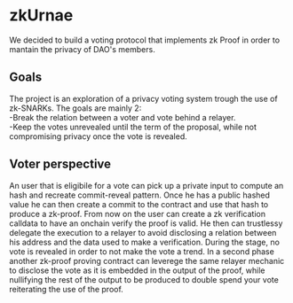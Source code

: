 # zkUrnae

We decided to build a voting protocol that implements zk Proof in order to mantain the privacy of DAO's members.

## Goals 

The project is an exploration of a privacy voting system trough the use of zk-SNARKs.
The goals are mainly 2:<br/>
  -Break the relation between a voter and vote behind a relayer. <br/>
  -Keep the votes unrevealed until the term of the proposal, while not compromising privacy once the vote is revealed.

## Voter perspective
An user that is eligibile for a vote can pick up a private input to compute an hash and recreate commit-reveal pattern.
Once he has a public hashed value he can then create a commit to the contract and use that hash to produce a zk-proof.
From now on the user can create a zk verification calldata to have an onchain verify the proof is valid.
He then can trustlessy delegate the execution to a relayer to avoid disclosing a relation between his address and the data used to make a verification. During the stage, no vote is revealed in order to not make the vote a trend.
In a second phase another zk-proof proving contract can leverege the same relayer mechanic to disclose the vote as it is embedded in the output of the proof, while nullifying the rest of the output to be produced to double spend your vote reiterating the use of the proof. 




 

